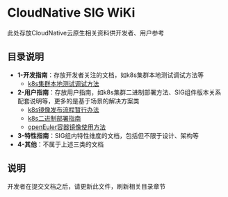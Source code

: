 # CloudNative SIG WiKi

此处存放CloudNative云原生相关资料供开发者、用户参考

## 目录说明
- **1-开发指南**：存放开发者关注的文档，如k8s集群本地测试调试方法等
    - [k8s集群本地测试调试方法](1-开发指南/k8s集群本地测试调试方法.md)
- **2-用户指南**：存放用户指南，如k8s集群二进制部署方法、SIG组件版本关系配套说明等，更多的是基于场景的解决方案类
    - [k8s镜像发布流程暂行办法](2-用户指南/k8s镜像发布流程暂行办法.md)
    - [k8s二进制部署指南](2-用户指南/k8s二进制部署指南.md)
    - [openEuler容器镜像使用方法](2-用户指南/openEuler容器镜像使用方法.md)
- **3-特性指南**：SIG组内特性维度的文档，包括但不限于设计、架构等
- **4-其他**：不属于上述三类的文档

## 说明
开发者在提交文档之后，请更新此文件，刷新相关目录章节
